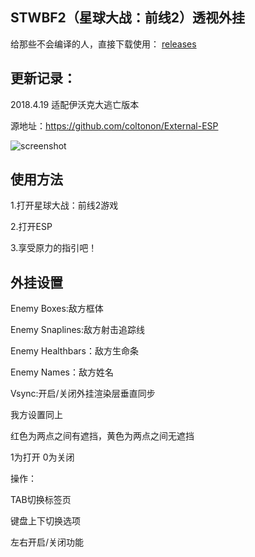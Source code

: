 ## STWBF2（星球大战：前线2）透视外挂

给那些不会编译的人，直接下载使用： [releases](https://github.com/simshelper/External-ESP/releases)

## 更新记录：

2018.4.19 适配伊沃克大逃亡版本

源地址：https://github.com/coltonon/External-ESP

![screenshot](https://raw.githubusercontent.com/coltonon/External-ESP/master/image.png)

## 使用方法

1.打开星球大战：前线2游戏

2.打开ESP

3.享受原力的指引吧！

## 外挂设置

Enemy Boxes:敌方框体

Enemy Snaplines:敌方射击追踪线

Enemy Healthbars：敌方生命条

Enemy Names：敌方姓名

Vsync:开启/关闭外挂渲染层垂直同步

我方设置同上

红色为两点之间有遮挡，黄色为两点之间无遮挡

1为打开 0为关闭


操作：

TAB切换标签页

键盘上下切换选项

左右开启/关闭功能

